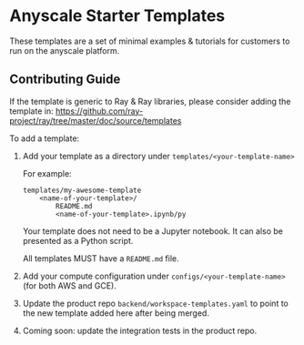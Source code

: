 # Anyscale Starter Templates

These templates are a set of minimal examples & tutorials for customers to run on the anyscale platform.

## Contributing Guide

If the template is generic to Ray & Ray libraries, please consider adding the template in: https://github.com/ray-project/ray/tree/master/doc/source/templates


To add a template:

1. Add your template as a directory under `templates/<your-template-name>`

    For example:

    ```text
    templates/my-awesome-template
        <name-of-your-template>/
            README.md
            <name-of-your-template>.ipynb/py
    ```

    Your template does not need to be a Jupyter notebook. It can also be presented as a
    Python script.

    All templates MUST have a `README.md` file.

2. Add your compute configuration under `configs/<your-template-name>` (for both AWS and GCE).

3. Update the product repo `backend/workspace-templates.yaml` to point to the new template added here after being merged.

4. Coming soon: update the integration tests in the product repo.